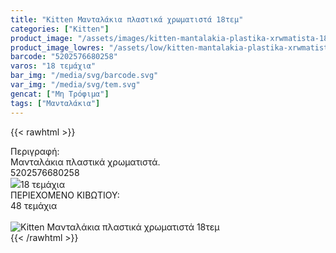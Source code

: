 ```yaml
---
title: "Kitten Μανταλάκια πλαστικά χρωματιστά 18τεμ"
categories: ["Kitten"]
product_image: "/assets/images/kitten-mantalakia-plastika-xrwmatista-18tem.jpg"
product_image_lowres: "/assets/low/kitten-mantalakia-plastika-xrwmatista-18tem.jpg"
barcode: "5202576680258"
varos: "18 τεμάχια"
bar_img: "/media/svg/barcode.svg"
var_img: "/media/svg/tem.svg"
gencat: ["Μη Τρόφιμα"]
tags: ["Μανταλάκια"]
---
```

{{< rawhtml >}}

<div class="sload217"><div class="product"><div id="sistatika">Περιγραφή:</div><div class="alltext">Μανταλάκια πλαστικά χρωματιστά.</div><div id="barcode"><div id="barimage1"></div><span id="bartext">5202576680258</span></div><div id="varos"><div id="varosimage" style="margin:0"><img src="/media/icons/tem.png"><span id="varostext">18 τεμάχια</span></div></div><div id="kivotio">ΠΕΡΙΕΧΟΜΕΝΟ ΚΙΒΩΤΙΟΥ:<br>48 τεμάχια</div><br><div class="pimg"><img alt="Kitten Μανταλάκια πλαστικά χρωματιστά 18τεμ" title="Kitten Μανταλάκια πλαστικά χρωματιστά 18τεμ" src="/assets/images/kitten-mantalakia-plastika-xrwmatista-18tem.jpg"></div></div></div>
{{< /rawhtml >}}


